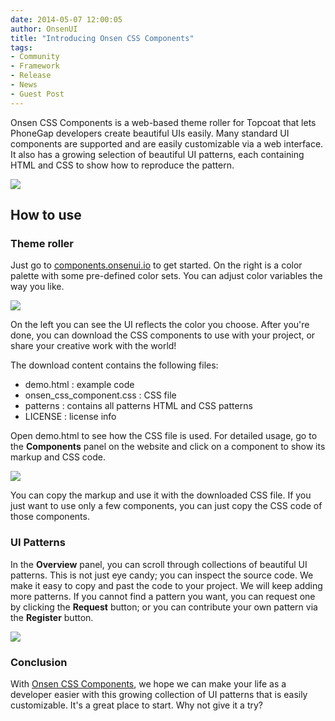 ```yaml
---
date: 2014-05-07 12:00:05
author: OnsenUI
title: "Introducing Onsen CSS Components"
tags:
- Community
- Framework
- Release
- News
- Guest Post
---
```


Onsen CSS Components is a web-based theme roller for Topcoat that lets PhoneGap developers create beautiful UIs easily. Many standard UI components are supported and are easily customizable via a web interface. It also has a growing selection of beautiful UI patterns, each containing HTML and CSS to show how to reproduce the pattern.

[![](/blog/uploads/2014-05/overview.png)](http://components.onsenui.io)

## How to use

### Theme roller

Just go to [components.onsenui.io](http://components.onsenui.io) to get started. On the right is a color palette with some pre-defined color sets. You can adjust color variables the way you like.

![](/blog/uploads/2014-05/red-color.png)

On the left you can see the UI reflects the color you choose. After you're done, you can download the CSS components to use with your project, or share your creative work with the world!

The download content contains the following files:

- demo.html : example code
- onsen\_css\_component.css : CSS file
- patterns : contains all patterns HTML and CSS patterns
- LICENSE : license info

Open demo.html to see how the CSS file is used. For detailed usage, go to the **Components** panel on the website and click on a component to show its markup and CSS code.

![](/blog/uploads/2014-05/customize.png)

You can copy the markup and use it with the downloaded CSS file. If you just want to use only a few components, you can just copy the CSS code of those components.

### UI Patterns

In the **Overview** panel, you can scroll through collections of beautiful UI patterns. This is not just eye candy; you can inspect the source code. We make it easy to copy and past the code to your project. We will keep adding more patterns. If you cannot find a pattern you want, you can request one by clicking the **Request** button; or you can contribute your own pattern via the **Register** button.

![](/blog/uploads/2014-05/components.png)

### Conclusion

With [Onsen CSS Components](http://components.onsenui.io), we hope we can make your life as a developer easier with this growing collection of UI patterns that is easily customizable. It's a great place to start. Why not give it a try?
